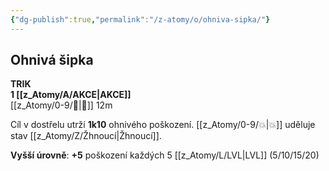 ```yaml
---
{"dg-publish":true,"permalink":"/z-atomy/o/ohniva-sipka/"}
---
```


## Ohnivá šipka
**TRIK**  
**1 [[z_Atomy/A/AKCE\|AKCE]]**  
[[z_Atomy/0-9/🏹\|🏹]] 12m

Cíl v dostřelu utrží **1k10** ohnivého poškození. [[z_Atomy/0-9/💥\|💥]] uděluje stav [[z_Atomy/Z/Žhnoucí\|Žhnoucí]].

**Vyšší úrovně**: **+5** poškození každých 5 [[z_Atomy/L/LVL\|LVL]] (5/10/15/20)